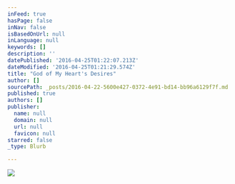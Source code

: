```yaml
---
inFeed: true
hasPage: false
inNav: false
isBasedOnUrl: null
inLanguage: null
keywords: []
description: ''
datePublished: '2016-04-25T01:22:07.213Z'
dateModified: '2016-04-25T01:21:29.574Z'
title: "God of My Heart's Desires"
author: []
sourcePath: _posts/2016-04-22-5600e427-0372-4e91-bd14-bb96a6129f7f.md
published: true
authors: []
publisher:
  name: null
  domain: null
  url: null
  favicon: null
starred: false
_type: Blurb

---
```

![](https://the-grid-user-content.s3-us-west-2.amazonaws.com/33a2396d-8dbe-463d-b031-d3921f1668f5.jpg)